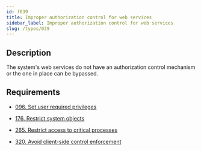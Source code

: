 ```yaml
---
id: f039
title: Improper authorization control for web services
sidebar_label: Improper authorization control for web services
slug: /types/039
---
```


## Description

The system's web services do not have
an authorization control mechanism
or the one in place can be bypassed.

## Requirements

- [096. Set user required privileges](/criteria/authorization/096)

- [176. Restrict system objects](/criteria/data/176)

- [265. Restrict access to critical processes](/criteria/services/265)

- [320. Avoid client-side control enforcement](/criteria/architecture/320)
